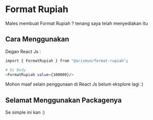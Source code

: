 # Format Rupiah

Males membuat Format Rupiah ? tenang saya telah menyediakan itu

## Cara Menggunakan

Degan React Js :

```bash
import { FormatRupiah } from "@arismun/format-rupiah";

# Di Body
<FormatRupiah value={100000}/>
```

Mohon maaf selain penggunaan di React Js belum eksplore lagi :)

## Selamat Menggunakan Packagenya

Se simple ini kan :)
